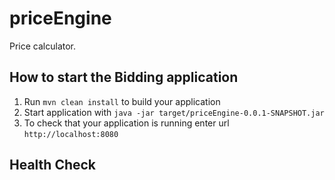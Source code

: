 # priceEngine
Price calculator.

How to start the Bidding application
---

1. Run `mvn clean install` to build your application
1. Start application with `java -jar target/priceEngine-0.0.1-SNAPSHOT.jar`
1. To check that your application is running enter url `http://localhost:8080`

Health Check
---
